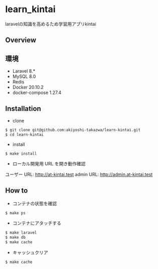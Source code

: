 # learn_kintai

laravelの知識を高めるため学習用アプリkintai

## Overview

## 環境

-   Laravel 8.*
-   MySQL 8.0
-   Redis 
-   Docker 20.10.2
-   docker-compose 1.27.4

## Installation

-   clone

```bash
$ git clone git@github.com:akiyoshi-takazwa/learn-kintai.git
$ cd learn-kintai
```

- install

```
$ make install
```

-   ローカル開発用 URL を開き動作確認

ユーザー URL: http://at-kintai.test
admin URL: http://admin.at-kintai.test

## How to

-   コンテナの状態を確認

```bash
$ make ps
```

-   コンテナにアタッチする

```bash
$ make laravel
$ make db
$ make cache
```

-   キャッシュクリア

```bash
$ make cache
```


